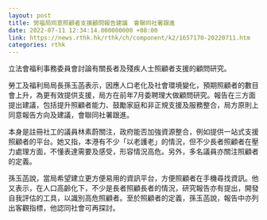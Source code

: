 ```yaml
---
layout: post
title: 勞福局同意照顧者支援顧問報告建議　會聯同社署跟進
date: 2022-07-11 12:34:14.000000000 +08:00
link: https://news.rthk.hk/rthk/ch/component/k2/1657170-20220711.htm
categories: rthk
---
```


立法會福利事務委員會討論有關長者及殘疾人士照顧者支援的顧問研究。

勞工及福利局局長孫玉菡表示，因應人口老化及社會環境變化，預期照顧者的數目會上升，為更有效提供支援，局方在前年7月委聘理大做顧問研究。報告在三方面提出建議，包括提升照顧者能力、鼓勵家庭和非正規支援及服務整合，局方原則上同意報告方向及建議，會聯同社署跟進。

本身是註冊社工的議員林素蔚關注，政府能否加強資源整合，例如提供一站式支援照顧者的平台。她又指，本港有不少「以老護老」的情況，但不少長者照顧者在壓力處理方面，不懂表達需要及感受，形容情況高危。另外，多名議員亦關注照顧者的定義。

孫玉菡說，當局希望建立更方便易用的資訊平台，方便照顧者在手機尋找資訊。他又表示，在人口高齡化下，不少是長者照顧長者的情況，研究報告亦有提出，開發自我評估的工具，以識別高危照顧者。至於照顧者的定義，孫玉菡說，報告中亦列出客觀指標，他認同社會可再探討。
